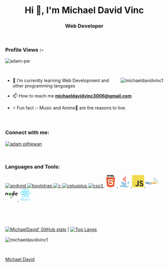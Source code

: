 <h1 align="center">Hi 👋, I'm Michael David Vinc</h1>
<h3 align="center">Web Developer</h3>

<br>

<p align="right"> <h3>Profile Views :-</h3> <img src="https://komarev.com/ghpvc/?username=michaeldavidvinc1&label=Profile%20views&color=0e75b6&style=flat"
    alt="adam-pw" /> 
  </p>

<br>

<p><img align="right" src="https://github.com/Adam-pw/Adam-pw/blob/main/animation_500_kxa883sd.gif" alt="michaeldavidvinc1" /></p>


- 🌱 I’m currently learning Web Development and other programming languages

- 📫 How to reach me **michaeldavidvinc3006@gmail.com**

- ⚡ Fun fact :- Music and Anime🎵 are the reasons to live.

<br>

<h3 align="left">Connect with me:</h3>
<p align="left">
  <a href="https://www.linkedin.com/in/michael-david-vinc-9b096a210/" target="_blank"><img align="center"
      src="https://raw.githubusercontent.com/rahuldkjain/github-profile-readme-generator/master/src/images/icons/Social/linked-in-alt.svg"
      alt="adam pithewan" height="30" width="40" /></a>
</p>

<br>

<h3 align="left">Languages and Tools:</h3>
<p align="left"> 
    <a href="#" target="_blank" rel="noreferrer"> <img
      src="https://upload.wikimedia.org/wikipedia/commons/thumb/9/95/Vue.js_Logo_2.svg/1200px-Vue.js_Logo_2.svg.png"
      alt="android" width="40" height="40" /> 
    </a> 
    <a href="#" target="_blank" rel="noreferrer">
    <img src="https://miro.medium.com/v2/resize:fit:512/1*doAg1_fMQKWFoub-6gwUiQ.png"
      alt="bootstrap" width="40" height="40" /> 
    </a> 
    <a href="https://www.cprogramming.com/" target="_blank"
    rel="noreferrer"> <img src="https://miro.medium.com/v2/resize:fit:600/1*i2skbfmDsHayHhqPfwt6pA.png"
      alt="c" width="40" height="40" /> 
    </a> 
    <a href="https://www.w3schools.com/cpp/" target="_blank" rel="noreferrer">
    <img src="https://static-00.iconduck.com/assets.00/nextjs-icon-512x512-y563b8iq.png"
      alt="cplusplus" width="40" height="40" /> 
    </a> 
    <a href="https://www.w3schools.com/css/" target="_blank"
    rel="noreferrer"> <img
      src="https://upload.wikimedia.org/wikipedia/commons/thumb/9/9a/Laravel.svg/800px-Laravel.svg.png" alt="css3"
      width="40" height="40" /> 
    </a> 
    <a href="https://www.w3.org/html/" target="_blank" rel="noreferrer"> <img
      src="https://raw.githubusercontent.com/devicons/devicon/master/icons/html5/html5-original-wordmark.svg"
      alt="html5" width="40" height="40" /> 
    </a> 
    <a href="https://www.java.com" target="_blank" rel="noreferrer"> <img
      src="https://raw.githubusercontent.com/devicons/devicon/master/icons/java/java-original.svg" alt="java" width="40"
      height="40" /> 
    </a> 
    <a href="https://developer.mozilla.org/en-US/docs/Web/JavaScript" target="_blank"
    rel="noreferrer"> <img
      src="https://raw.githubusercontent.com/devicons/devicon/master/icons/javascript/javascript-original.svg"
      alt="javascript" width="40" height="40" /> 
    </a> 
    <a href="https://www.mysql.com/" target="_blank" rel="noreferrer"> <img
      src="https://raw.githubusercontent.com/devicons/devicon/master/icons/mysql/mysql-original-wordmark.svg"
      alt="mysql" width="40" height="40" /> 
    </a> 
    <a href="https://nodejs.org" target="_blank" rel="noreferrer"> <img
      src="https://raw.githubusercontent.com/devicons/devicon/master/icons/nodejs/nodejs-original-wordmark.svg"
      alt="nodejs" width="40" height="40" /> 
    </a> 
    <a href="https://reactjs.org/" target="_blank" rel="noreferrer"> <img
      src="https://raw.githubusercontent.com/devicons/devicon/master/icons/react/react-original-wordmark.svg"
      alt="react" width="40" height="40" /> 
    </a> 
    </p>

<br>
<br>
<br>

[![MichaelDavid' GitHub stats](https://github-readme-stats.vercel.app/api?username=michaeldavidvinc1&show_icons=true&theme=dark&text_color=fff&border_color=79ff97&hide_title=true)](https://github.com/michaeldavidvinc1) | [![Top Langs](https://github-readme-stats.vercel.app/api/top-langs/?username=michaeldavidvinc1&theme=dark&text_color=fff&border_color=79ff97&layout=compact)](https://github.com/michaeldavidvinc1) 

<p><img align="center" src="https://github-readme-streak-stats.herokuapp.com/?user=michaeldavidvinc1&theme=dark&background=0d1117&date_format=M%20j%5B%2C%20Y%5D" alt="michaeldavidvinc1" /></p>
      
<p align="left"> <a href="https://twitter.com/" target="blank"><img
      src="https://img.shields.io/twitter/follow/?logo=twitter&style=for-the-badge" alt="" /></a> </p>

[Michael David](https://github.com/michaeldavidvinc1)
